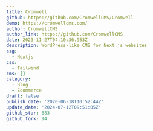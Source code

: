 ```yaml
---
title: Cromwell
github: https://github.com/CromwellCMS/Cromwell
demo: https://cromwellcms.com/
author: CromwellCMS
author_link: https://github.com/CromwellCMS
date: 2023-11-27T04:10:36.953Z
description: WordPress-like CMS for Next.js websites
ssg:
  - Nextjs
css:
  - Tailwind
cms: []
category:
  - Blog
  - Ecommerce
draft: false
publish_date: '2020-06-18T10:52:44Z'
update_date: '2024-07-12T09:51:05Z'
github_star: 683
github_fork: 94
---
```

